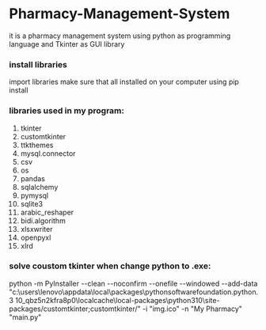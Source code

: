 # Pharmacy-Management-System
it is a pharmacy management system using python as programming language and Tkinter as GUI library 

### install libraries
import libraries make sure that all installed on your computer using pip install

### libraries used in my program:
1. tkinter
2. customtkinter
3. ttkthemes
4. mysql.connector
5. csv
6. os
7. pandas
8. sqlalchemy
9. pymysql
10. sqlite3
11. arabic_reshaper
12. bidi.algorithm 
13. xlsxwriter
14. openpyxl
15. xlrd

### solve coustom tkinter when change python to .exe:
python -m PyInstaller --clean --noconfirm --onefile  --windowed --add-data "c:\users\lenovo\appdata\local\packages\pythonsoftwarefoundation.python.3 10_qbz5n2kfra8p0\localcache\local-packages\python310\site-packages/customtkinter;customtkinter/" -i "img.ico" -n "My Pharmacy" "main.py" 



